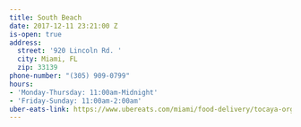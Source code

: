 ```yaml
---
title: South Beach
date: 2017-12-11 23:21:00 Z
is-open: true
address:
  street: '920 Lincoln Rd. '
  city: Miami, FL
  zip: 33139
phone-number: "(305) 909-0799"
hours:
- 'Monday-Thursday: 11:00am-Midnight'
- 'Friday-Sunday: 11:00am-2:00am'
uber-eats-link: https://www.ubereats.com/miami/food-delivery/tocaya-organica-miami-beach/ERDQab4hREaOgD7R2BMU4A/
---
```


